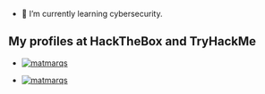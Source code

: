 <!--
- 🔭 I’m currently working on ...
- 🌱 I’m currently learning ...
- 👯 I’m looking to collaborate on ...
- 🤔 I’m looking for help with ...
- 💬 Ask me about ...
- 📫 How to reach me: ...
- 😄 Pronouns: ...
- ⚡ Fun fact: ...
-->
- 🌱 I’m currently learning cybersecurity.

## My profiles at HackTheBox and TryHackMe

* [ ![matmarqs](https://www.hackthebox.eu/badge/image/1886202)](https://app.hackthebox.com/profile/1886202)

* [ ![matmarqs](https://tryhackme-badges.s3.amazonaws.com/matmarqs.png)](https://tryhackme.com/p/matmarqs)
